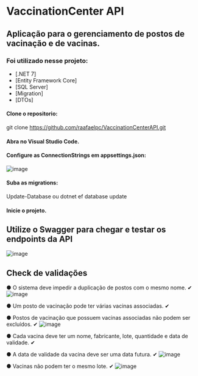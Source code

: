 # VaccinationCenter API

## Aplicação para o gerenciamento de postos de vacinação e de vacinas.


### Foi utilizado nesse projeto:

- [.NET 7]
- [Entity Framework Core]
- [SQL Server]
- [Migration]
- [DTOs]


#### Clone o repositorio:
git clone https://github.com/raafaelpc/VaccinationCenterAPI.git

#### Abra no Visual Studio Code.

#### Configure as ConnectionStrings em appsettings.json:
![image](https://github.com/raafaelpc/VaccinationCenterAPI/assets/80062189/6625abbf-21be-49fd-810c-fa29520c93a1)

#### Suba as migrations:
Update-Database
ou
dotnet ef database update

#### Inicie o projeto.

## Utilize o Swagger para chegar e testar os endpoints da API
![image](https://github.com/raafaelpc/VaccinationCenterAPI/assets/80062189/d47df1ce-8cfe-4f86-94f5-789855c7f3f4)


## Check de validações

● O sistema deve impedir a duplicação de postos com o mesmo nome. ✔
![image](https://github.com/raafaelpc/VaccinationCenterAPI/assets/80062189/12354f3d-6b06-4f36-8eef-677007bce827)



● Um posto de vacinação pode ter várias vacinas associadas. ✔

● Postos de vacinação que possuem vacinas associadas não podem ser excluídos. ✔
![image](https://github.com/raafaelpc/VaccinationCenterAPI/assets/80062189/3c46b391-8ebd-4481-b45b-ac2caa1c419f)


● Cada vacina deve ter um nome, fabricante, lote, quantidade e data de validade.  ✔

● A data de validade da vacina deve ser uma data futura.  ✔
![image](https://github.com/raafaelpc/VaccinationCenterAPI/assets/80062189/5335420d-3868-46a4-88ab-216d3f6bcbed)


● Vacinas não podem ter o mesmo lote. ✔
![image](https://github.com/raafaelpc/VaccinationCenterAPI/assets/80062189/64e73294-0c9e-4e90-8f14-5f0497a8b792)


